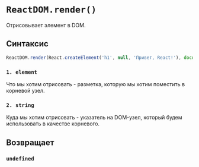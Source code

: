 # `ReactDOM.render()`

Отрисовывает элемент в DOM.

## Синтаксис

```js
ReactDOM.render(React.createElement('h1', null, 'Привет, React!'), document.getElementById('root'));
```

### `1. element`

Что мы хотим отрисовать - разметка, которую мы хотим поместить в корневой узел.

### `2. string`

Куда мы хотим отрисовать - указатель на DOM-узел, который будем использовать в качестве корневого.

## Возвращает

### `undefined`
